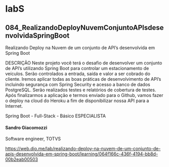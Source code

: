 # labS

## 084_RealizandoDeployNuvemConjuntoAPIsdesenvolvidaSpringBoot

Realizando Deploy na Nuvem de um conjunto de API’s desenvolvida em Spring Boot

DESCRIÇÃO
Neste projeto você terá o desafio de desenvolver um conjunto de API’s utilizando Spring Boot para controlar um estacionamento de veículos. Serão controlados a entrada, saída e valor a ser cobrado do cliente. Iremos aplicar todas as boas práticas de desenvolvimento de API’s incluindo segurança com Spring Security e acesso a banco de dados PostgreSQL. Serão realizados testes e relatórios de cobertura de testes. Após finalizarmos a aplicação e termos enviado para o Github, vamos fazer o deploy na cloud do Heroku a fim de disponibilizar nossa API para a Internet.

Spring Boot - Full-Stack -  Básico
ESPECIALISTA
#### Sandro Giacomozzi
Software engineer, TOTVS

https://web.dio.me/lab/realizando-deploy-na-nuvem-de-um-conjunto-de-apis-desenvolvida-em-spring-boot/learning/064f166c-436f-4194-bb8d-00b2eab00503
